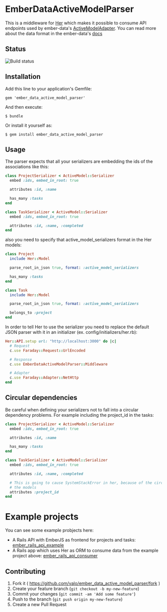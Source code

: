 # EmberDataActiveModelParser

This is a middleware for [Her](http://her-rb.org/) which makes it possible to consume API endpoints used by ember-data's [ActiveModelAdapter](http://emberjs.com/api/data/classes/DS.ActiveModelAdapter.html). You can read more about the data format in the ember-data's [docs](http://emberjs.com/api/data/classes/DS.ActiveModelAdapter.html)

## Status

![Build status](https://travis-ci.org/valo/ember_data_active_model_parser.svg)

## Installation

Add this line to your application's Gemfile:

    gem 'ember_data_active_model_parser'

And then execute:

    $ bundle

Or install it yourself as:

    $ gem install ember_data_active_model_parser

## Usage

The parser expects that all your serializers are embedding the ids of the associations like this:

```ruby
class ProjectSerializer < ActiveModel::Serializer
  embed :ids, embed_in_root: true

  attributes :id, :name

  has_many :tasks
end

class TaskSerializer < ActiveModel::Serializer
  embed :ids, embed_in_root: true

  attributes :id, :name, :completed
end
```

also you need to specify that active_model_serializers format in the Her models:

```ruby
class Project
  include Her::Model

  parse_root_in_json true, format: :active_model_serializers

  has_many :tasks
end

class Task
  include Her::Model

  parse_root_in_json true, format: :active_model_serializers

  belongs_to :project
end
```

In order to tell Her to use the serializer you need to replace the default JSON parser with it in an initializer (ex. config/initializers/her.rb):

```ruby
Her::API.setup url: "http://localhost:3000" do |c|
  # Request
  c.use Faraday::Request::UrlEncoded

  # Response
  c.use EmberDataActiveModelParser::Middleware

  # Adapter
  c.use Faraday::Adapter::NetHttp
end
```

## Circular dependencies

Be careful when defining your serializers not to fall into a circular dependency problems. For example including the project_id in the tasks:

```ruby
class ProjectSerializer < ActiveModel::Serializer
  embed :ids, embed_in_root: true

  attributes :id, :name

  has_many :tasks
end

class TaskSerializer < ActiveModel::Serializer
  embed :ids, embed_in_root: true

  attributes :id, :name, :completed

  # This is going to cause SystemStackError in her, because of the circular dependency between
  # the models
  attributes :project_id
end
```

# Example projects

You can see some example probjects here:

* A Rails API with EmberJS as frontend for projects and tasks: [ember_rails_api_example](https://github.com/valo/ember_rails_api_example)
* A Rails app which uses Her as ORM to consume data from the example project above: [ember_rails_api_consumer](https://github.com/valo/ember_rails_api_consumer)

## Contributing

1. Fork it ( https://github.com/valo/ember_data_active_model_parser/fork )
2. Create your feature branch (`git checkout -b my-new-feature`)
3. Commit your changes (`git commit -am 'Add some feature'`)
4. Push to the branch (`git push origin my-new-feature`)
5. Create a new Pull Request
